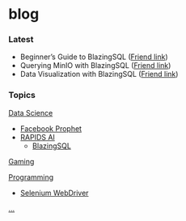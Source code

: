 # blog

### **Latest**

- Beginner’s Guide to BlazingSQL ([Friend link](https://medium.com/dropout-analytics/beginners-guide-to-blazingsql-9ab6c2a9c6ad?source=friends_link&sk=1c4a81ea2cb0a061423c2d370acb60f4))
- Querying MinIO with BlazingSQL ([Friend link](https://blog.blazingdb.com/querying-minio-with-blazingsql-91b6b3485027?source=friends_link&sk=a30c725b5bd3e9394801e21fbf954283))
- Data Visualization with BlazingSQL ([Friend link](https://blog.blazingdb.com/data-visualization-with-blazingsql-12095862eb73?source=friends_link&sk=94fc5ee25f2a3356b4a9b9a49fd0f3a1%E2%80%A6))


### **Topics**

[Data Science](docs/data_science)
- [Facebook Prophet](docs/ds/prophet)
- [RAPIDS AI](docs/ds/rapids)
  - [BlazingSQL](docs/ds/rapids_ai/blazingsql)

[Gaming](docs/gaming)

[Programming](docs/programming)
- [Selenium WebDriver](docs/pr/selenium)

[...](docs/more)
